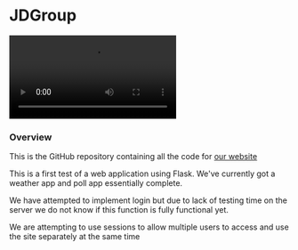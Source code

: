 # JDGroup

<a href = "http://38.29.38.139:25565" target = "_blank" style = "cursor:pointer">
    <video src = "https://github.com/Taggagii/Web-Application/blob/master/static/readme/Josh%20Screaming.mp4" controls></video>
</a>

### Overview
This is the GitHub repository containing all the code for [our website](http://38.29.38.139:25565) 



This is a first test of a web application using Flask.
We've currently got a weather app and poll app essentially complete.

We have attempted to implement login but due to lack of testing time on the server we do not know if this function is fully functional yet. 

We are attempting to use sessions to allow multiple users to access and use the site separately at the same time

